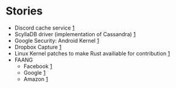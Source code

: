 # Stories

- Discord cache service [1](https://discord.com/blog/why-discord-is-switching-from-go-to-rust)
- ScyllaDB driver (implementation of Cassandra) [1](https://scylladb.medium.com/were-porting-our-database-drivers-to-async-rust-144925103646)
- Google Security: Android Kernel [1](https://security.googleblog.com/2021/04/rust-in-linux-kernel.html)
- Dropbox Capture [1](https://dropbox.tech/application/why-we-built-a-custom-rust-library-for-capture)
- Linux Kernel patches to make Rust availiable for contribution [1](https://lore.kernel.org/lkml/20220212130410.6901-1-ojeda@kernel.org/)
- FAANG
  - Facebook [1](https://developers.facebook.com/blog/post/2021/04/29/facebook-joins-rust-foundation/)
  - Google [1](https://opensource.googleblog.com/)
  - Amazon [1](https://aws.amazon.com/blogs/opensource/why-aws-loves-rust-and-how-wed-like-to-help/)
